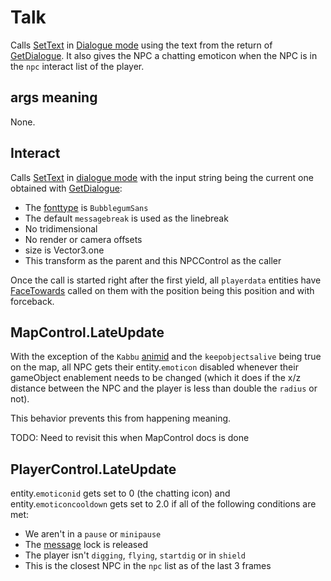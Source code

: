 # Talk
Calls [SetText](../../../SetText/SetText.md) in [Dialogue mode](../../../SetText/Dialogue%20mode.md#dialogue-mode) using the text from the return of [GetDialogue](../Notable%20methods/GetDialogue.md). It also gives the NPC a chatting emoticon when the NPC is in the `npc` interact list of the player.

## args meaning
None.

## Interact
Calls [SetText](../../../SetText/SetText.md) in [dialogue mode](../../../SetText/Dialogue%20mode.md) with the input string being the current one obtained with [GetDialogue](../GetDialogue.md):
- The [fonttype](../../../SetText/Notable%20states.md#fonttype) is `BubblegumSans`
- The default `messagebreak` is used as the linebreak
- No tridimensional
- No render or camera offsets
- size is Vector3.one
- This transform as the parent and this NPCControl as the caller

Once the call is started right after the first yield, all `playerdata` entities have [FaceTowards](../../EntityControl/EntityControl%20Methods.md#FaceTowards) called on them with the position being this position and with forceback.

## MapControl.LateUpdate
With the exception of the `Kabbu` [animid](../../../Enums%20and%20IDs/AnimIDs.md) and the `keepobjectsalive` being true on the map, all NPC gets their entity.`emoticon` disabled whenever their gameObject enablement needs to be changed (which it does if the x/z distance between the NPC and the player is less than double the `radius` or not).

This behavior prevents this from happening meaning.

TODO: Need to revisit this when MapControl docs is done

## PlayerControl.LateUpdate
entity.`emoticonid` gets set to 0 (the chatting icon) and entity.`emoticoncooldown` gets set to 2.0 if all of the following conditions are met:
- We aren't in a `pause` or `minipause`
- The [message](../../../SetText/Notable%20states.md#message) lock is released
- The player isn't `digging`, `flying`, `startdig` or in `shield`
- This is the closest NPC in the `npc` list as of the last 3 frames